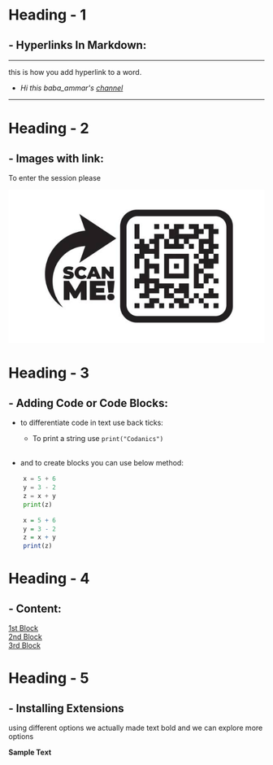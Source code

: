 # Heading - 1
## - Hyperlinks In Markdown:

[Codanics]: https://www.youtube.com/@Codanics/videos

***

this is how you add hyperlink to a word.

- _Hi this baba_ammar's [channel][Codanics]_

***
# Heading - 2
## - Images with link:

To enter the session please 

![QR](qr.jpg)

# Heading - 3
## - Adding Code or Code Blocks:

- to differentiate code in text use back ticks:

    - To print a string use `print("Codanics")` 
    <br/><br/>
- and to create blocks you can use below method:

```python
    x = 5 + 6
    y = 3 - 2
    z = x + y
    print(z)
```

```R
    x = 5 + 6
    y = 3 - 2
    z = x + y
    print(z)
```

# Heading  - 4
## - Content:

[1st Block](#heading---1)\
[2nd Block](#heading---2)\
[3rd Block](#heading---3)

# Heading - 5
## - Installing Extensions

using different options we actually made text bold and we can explore more options

**Sample Text**
